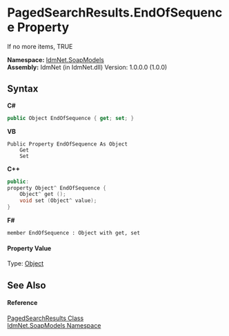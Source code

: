 # PagedSearchResults.EndOfSequence Property 
 

If no more items, TRUE

**Namespace:**&nbsp;<a href="N_IdmNet_SoapModels">IdmNet.SoapModels</a><br />**Assembly:**&nbsp;IdmNet (in IdmNet.dll) Version: 1.0.0.0 (1.0.0)

## Syntax

**C#**<br />
``` C#
public Object EndOfSequence { get; set; }
```

**VB**<br />
``` VB
Public Property EndOfSequence As Object
	Get
	Set
```

**C++**<br />
``` C++
public:
property Object^ EndOfSequence {
	Object^ get ();
	void set (Object^ value);
}
```

**F#**<br />
``` F#
member EndOfSequence : Object with get, set

```


#### Property Value
Type: <a href="http://msdn2.microsoft.com/en-us/library/e5kfa45b" target="_blank">Object</a>

## See Also


#### Reference
<a href="T_IdmNet_SoapModels_PagedSearchResults">PagedSearchResults Class</a><br /><a href="N_IdmNet_SoapModels">IdmNet.SoapModels Namespace</a><br />